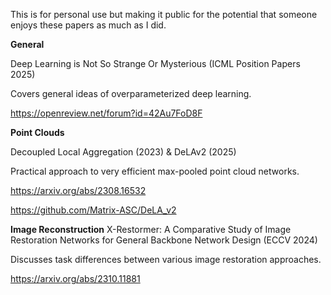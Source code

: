 This is for personal use but making it public for the potential that someone enjoys these papers as much as I did.

**General**

Deep Learning is Not So Strange Or Mysterious (ICML Position Papers 2025)

Covers general ideas of overparameterized deep learning.

https://openreview.net/forum?id=42Au7FoD8F

**Point Clouds**

Decoupled Local Aggregation (2023) & DeLAv2 (2025)

Practical approach to very efficient max-pooled point cloud networks.

https://arxiv.org/abs/2308.16532

https://github.com/Matrix-ASC/DeLA_v2

**Image Reconstruction**
X-Restormer: A Comparative Study of Image Restoration Networks for General Backbone Network Design (ECCV 2024)

Discusses task differences between various image restoration approaches.

https://arxiv.org/abs/2310.11881

